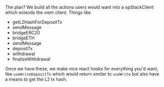 The plan? We build all the actions users would want into a opStackClient which extends the viem client. Things like
- getL2HashForDepositTx
- sendMessage
- bridgeERC20
- bridgeETH
- sendMessage
- depositTx
- withdrawal
- finalizeWithdrawal

Once we have these, we make nice react hooks for everything you'd want, like `useWriteDepositTx` which would return similar to `useWrite` but also have a means to get the L2 tx hash.